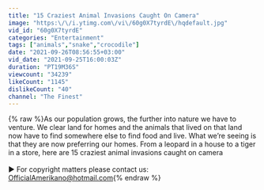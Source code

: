 ```yaml
---
title: "15 Craziest Animal Invasions Caught On Camera"
image: "https:\/\/i.ytimg.com\/vi\/60g0X7tyrdE\/hqdefault.jpg"
vid_id: "60g0X7tyrdE"
categories: "Entertainment"
tags: ["animals","snake","crocodile"]
date: "2021-09-26T08:56:55+03:00"
vid_date: "2021-09-25T16:00:03Z"
duration: "PT19M36S"
viewcount: "34239"
likeCount: "1145"
dislikeCount: "40"
channel: "The Finest"
---
```

{% raw %}As our population grows, the further into nature we have to venture. We clear land for homes and the animals that lived on that land now have to find somewhere else to find food and live. What we’re seeing is that they are now preferring our homes. From a leopard in a house to a tiger in a store, here are 15 craziest animal invasions caught on camera<br /><br />► For copyright matters please contact us: OfficialAmerikano@hotmail.com{% endraw %}
